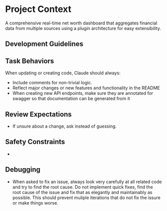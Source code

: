 # Project Context
A comprehensive real-time net worth dashboard that aggregates financial data from multiple sources using a plugin architecture for easy extensibility.

## Development Guidelines

## Task Behaviors
When updating or creating code, Claude should always:
- Include comments for non-trivial logic.
- Reflect major changes or new features and functionality in the README
- When creating new API endpoints, make sure they are annotated for swagger so that documentation can be generated from it

## Review Expectations
- If unsure about a change, ask instead of guessing.

## Safety Constraints
- 

## Debugging
- When asked to fix an issue, always look very carefully at all related code and try to find the root cause.  Do not implement quick fixes, find the root cause of the issue and fix that as elegantly and maintainably as possible.  This should prevent muliple iterations that do not fix the issure or make things worse.

